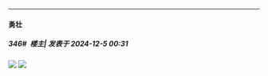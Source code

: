 ﻿
*****

####  勇壮  
##### 346#         楼主| 发表于 2024-12-5 00:31

<img src="https://p.sda1.dev/20/9c561b9ffdd04adb1950c29898a3dbb3/msedge_bfc2WQSnS8.png" referrerpolicy="no-referrer">
<img src="https://p.sda1.dev/20/3fd937aa324b60ec19700b033784b949/66148d5e496ec50f38958bda366c2afc.png" referrerpolicy="no-referrer">

